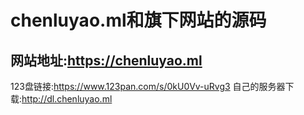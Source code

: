 # chenluyao.ml和旗下网站的源码
## 网站地址:https://chenluyao.ml
123盘链接:https://www.123pan.com/s/0kU0Vv-uRvg3
自己的服务器下载:http://dl.chenluyao.ml